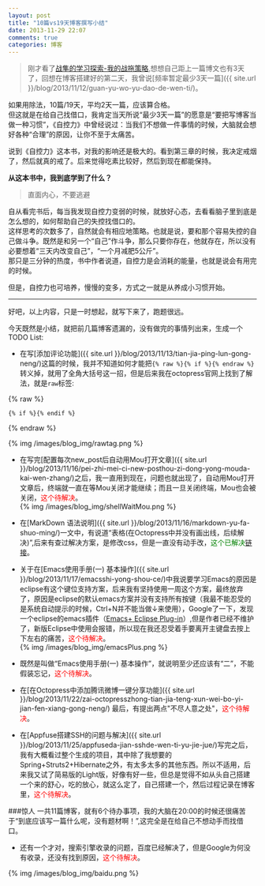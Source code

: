 ```yaml
---
layout: post
title: "10篇vs19天博客撰写小结"
date: 2013-11-29 22:07
comments: true
categories: 博客
---
```

>刚才看了[战隼的学习探索-我的战拖策略](http://www.read.org.cn/html/2314-wo-de-zhan-tuo-ce-lue.html),想想自己距上一篇博文也有3天了，回想在博客搭建好的第二天，我曾说[频率暂定最少3天一篇]({{ site.url }}/blog/2013/11/12/guan-yu-wo-yu-dao-de-wen-ti/)。

如果用除法，10篇/19天，平均2天一篇，应该算合格。  
但这就是在给自己找借口，我肯定当天所说“最少3天一篇”的愿意是“要把写博客当做一种习惯”，《自控力》中曾经说过：当我们不想做一件事情的时候，大脑就会想好各种“合理”的原因，让你不至于太痛苦。
<!-- more -->
说到《自控力》这本书，对我的影响还是极大的。看到第三章的时候，我决定戒烟了，然后就真的戒了。后来觉得吃素比较好，然后到现在都能保持。

**从这本书中，我到底学到了什么？**
>直面内心，不要逃避

自从看完书后，每当我发现自控力变弱的时候，就放好心态，去看看脑子里到底是怎么想的，如何帮助自己的失控找借口的。  
这样思考的次数多了，自然就会有相应地策略。也就是说，要和那个容易失控的自己做斗争。既然是和另一个“自己”作斗争，那么只要你存在，他就存在，所以没有必要想着“三天内改变自己”，“一个月减肥5公斤”。  
那只是三分钟的热度，书中作者说道，自控力是会消耗的能量，也就是说会有用完的时候。

但是，自控力也可培养，慢慢的变多，方式之一就是从养成小习惯开始。

***
好吧，以上内容，只是一时想起，就写下来了，跑题很远。

今天既然是小结，就把前几篇博客遗漏的，没有做完的事情列出来，生成一个TODO List:

* 在写[添加评论功能]({{ site.url }}/blog/2013/11/13/tian-jia-ping-lun-gong-neng/)这篇的时候，我并不知道如何才能把`{% raw %}{% if %}{% endraw %}`转义掉，就用了全角大括号这一招，但是后来我在octopress官网上找到了解法，就是`raw`标签:

{% raw %}
```
{% if %}{% endif %}
```
{% endraw %}

{% img /images/blog_img/rawtag.png %}

* 在写完[配置每次new_post后自动用Mou打开文章]({{ site.url }}/blog/2013/11/16/pei-zhi-mei-ci-new-posthou-zi-dong-yong-mouda-kai-wen-zhang/)之后，我一直用到现在，问题也就出现了，自动用Mou打开文章后，终端就一直在等Mou关闭才能继续；而且一旦关闭终端，Mou也会被关闭，<font color="red">这个待解决</font>。  
{% img /images/blog_img/shellWaitMou.png %}

* 在[MarkDown 语法说明]({{ site.url }}/blog/2013/11/16/markdown-yu-fa-shuo-ming/)一文中，有说道“表格(在Octopress中并没有画出线，后续解决)”,后来有查过解决方案，是修改css，但是一直没有动手改，<font color="green">这个已解决[链接]({{site.url}}/blog/2013/12/09/jie-jue-octopressde-biao-ge-yang-shi-wen-ti/)</font>。

* 关于在[Emacs使用手册(一) 基本操作]({{ site.url }}/blog/2013/11/17/emacsshi-yong-shou-ce/)中我说要学习Emacs的原因是eclipse有这个键位支持方案，后来我有坚持使用一周这个方案，最终放弃了，原因是eclipse的默认emacs方案并没有支持所有按键（我最不能忍受的是系统自动提示的时候，Ctrl+N并不能当做↓来使用），Google了一下，发现一个eclipse的emacs插件（[Emacs+ Eclipse Plug-in](http://www.mulgasoft.com/)）,但是作者已经不维护了，新版Eclipse中使用会报错，所以现在我还忍受着手要离开主键盘去按上下左右的痛苦，<font color="red">这个待解决</font>。  
{% img /images/blog_img/emacsPlus.png %}

* 既然是叫做“Emacs使用手册(一) 基本操作”，就说明至少还应该有“二”，不能假装忘记，<font color="red">这个待解决</font>。

* 在[在Octopress中添加腾讯微博一键分享功能]({{ site.url }}/blog/2013/11/22/zai-octopresszhong-tian-jia-teng-xun-wei-bo-yi-jian-fen-xiang-gong-neng/) 最后，有提出两点"不尽人意之处"，<font color="red">这个待解决</font>。

* 在[Appfuse搭建SSH的问题与解决]({{ site.url }}/blog/2013/11/25/appfuseda-jian-sshde-wen-ti-yu-jie-jue/)写完之后，我有大概看过整个生成的项目，其中除了我想要的Spring+Struts2+Hibernate之外，有太多太多的其他东西。所以不适用，后来我又试了简易版的Light版，好像有好一些，但总是觉得不如从头自己搭建一个来的舒心，吃的放心，就这么定了，自己搭建一个，然后过程记录在博客里，<font color="red">这个待解决</font>。

###惊人
一共11篇博客，就有6个待办事项，我的大脑在20:00的时候还很痛苦于“到底应该写一篇什么呢，没有题材啊！”,这完全是在给自己不想动手而找借口。

* 还有一个才对，搜索引擎收录的问题，百度已经解决了，但是Google为何没有收录，还没有找到原因，<font color="red">这个待解决</font>。

{% img /images/blog_img/baidu.png %}